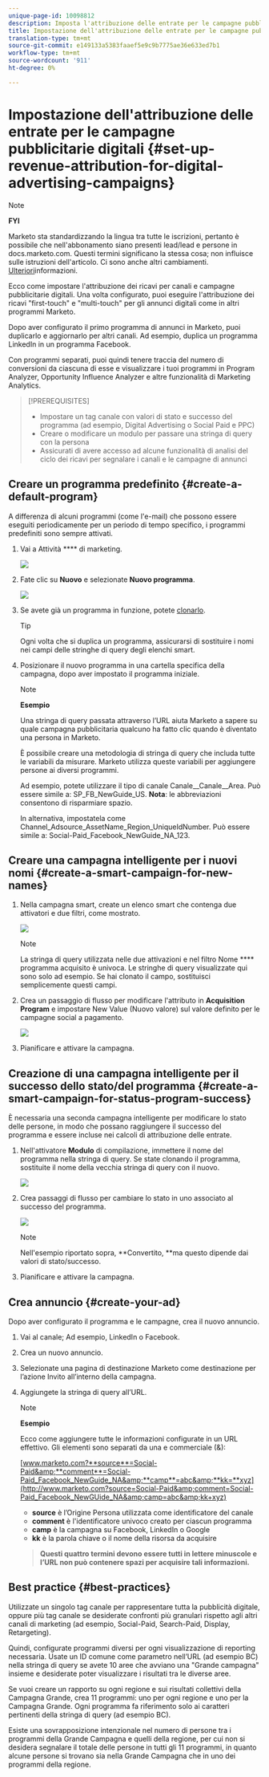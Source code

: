 ```yaml
---
unique-page-id: 10098812
description: Imposta l'attribuzione delle entrate per le campagne pubblicitarie digitali - Marketo Docs - Documentazione del prodotto
title: Impostazione dell'attribuzione delle entrate per le campagne pubblicitarie digitali
translation-type: tm+mt
source-git-commit: e149133a5383faaef5e9c9b7775ae36e633ed7b1
workflow-type: tm+mt
source-wordcount: '911'
ht-degree: 0%

---
```



# Impostazione dell&#39;attribuzione delle entrate per le campagne pubblicitarie digitali {#set-up-revenue-attribution-for-digital-advertising-campaigns}

>[!NOTE]
>
>**FYI**
>
>Marketo sta standardizzando la lingua tra tutte le iscrizioni, pertanto è possibile che nell&#39;abbonamento siano presenti lead/lead e persone in docs.marketo.com. Questi termini significano la stessa cosa; non influisce sulle istruzioni dell&#39;articolo. Ci sono anche altri cambiamenti. [Ulteriori](http://docs.marketo.com/display/DOCS/Updates+to+Marketo+Terminology)informazioni.

Ecco come impostare l&#39;attribuzione dei ricavi per canali e campagne pubblicitarie digitali. Una volta configurato, puoi eseguire l&#39;attribuzione dei ricavi &quot;first-touch&quot; e &quot;multi-touch&quot; per gli annunci digitali come in altri programmi Marketo.

Dopo aver configurato il primo programma di annunci in Marketo, puoi duplicarlo e aggiornarlo per altri canali. Ad esempio, duplica un programma LinkedIn in un programma Facebook.

Con programmi separati, puoi quindi tenere traccia del numero di conversioni da ciascuna di esse e visualizzare i tuoi programmi in Program Analyzer, Opportunity Influence Analyzer e altre funzionalità di Marketing Analytics.

>[!PREREQUISITES]
>
>* Impostare un tag canale con valori di stato e successo del programma (ad esempio, Digital Advertising o Social Paid e PPC)
>* Creare o modificare un modulo per passare una stringa di query con la persona
>* Assicurati di avere accesso ad alcune funzionalità di analisi del ciclo dei ricavi per segnalare i canali e le campagne di annunci

>



## Creare un programma predefinito {#create-a-default-program}

A differenza di alcuni programmi (come l&#39;e-mail) che possono essere eseguiti periodicamente per un periodo di tempo specifico, i programmi predefiniti sono sempre attivati.

1. Vai a Attività **** di marketing.

   ![](assets/login-marketing-activities-5.png)

1. Fate clic su **Nuovo** e selezionate **Nuovo programma**.

   ![](assets/image2016-3-14-15-52-0.png)

1. Se avete già un programma in funzione, potete [clonarlo](../../../../product-docs/core-marketo-concepts/programs/working-with-programs/clone-a-program.md).

   >[!TIP]
   >
   >Ogni volta che si duplica un programma, assicurarsi di sostituire i nomi nei campi delle stringhe di query degli elenchi smart.

1. Posizionare il nuovo programma in una cartella specifica della campagna, dopo aver impostato il programma iniziale.

   >[!NOTE]
   >
   >**Esempio**
   >
   >
   >Una stringa di query passata attraverso l’URL aiuta Marketo a sapere su quale campagna pubblicitaria qualcuno ha fatto clic quando è diventato una persona in Marketo.
   >
   >
   >È possibile creare una metodologia di stringa di query che includa tutte le variabili da misurare. Marketo utilizza queste variabili per aggiungere persone ai diversi programmi.
   >
   >
   >Ad esempio, potete utilizzare il tipo di canale Canale__Canale__Area. Può essere simile a: SP_FB_NewGuide_US. **Nota**: le abbreviazioni consentono di risparmiare spazio.
   >
   >
   >In alternativa, impostatela come Channel_Adsource_AssetName_Region_UniqueIdNumber. Può essere simile a: Social-Paid_Facebook_NewGuide_NA_123.

## Creare una campagna intelligente per i nuovi nomi {#create-a-smart-campaign-for-new-names}

1. Nella campagna smart, create un elenco smart che contenga due attivatori e due filtri, come mostrato.

   ![](assets/image2016-3-23-13-3a59-3a24.png)

   >[!NOTE]
   >
   >La stringa di query utilizzata nelle due attivazioni e nel filtro Nome **** programma acquisito è univoca. Le stringhe di query visualizzate qui sono solo ad esempio. Se hai clonato il campo, sostituisci semplicemente questi campi.

1. Crea un passaggio di flusso per modificare l&#39;attributo in **Acquisition Program** e impostare New Value (Nuovo valore) sul valore definito per le campagne social a pagamento.

   ![](assets/image2016-3-14-14-3a58-3a6.png)

1. Pianificare e attivare la campagna.

## Creazione di una campagna intelligente per il successo dello stato/del programma {#create-a-smart-campaign-for-status-program-success}

È necessaria una seconda campagna intelligente per modificare lo stato delle persone, in modo che possano raggiungere il successo del programma e essere incluse nei calcoli di attribuzione delle entrate.

1. Nell&#39;attivatore **Modulo** di compilazione, immettere il nome del programma nella stringa di query. Se state clonando il programma, sostituite il nome della vecchia stringa di query con il nuovo.

   ![](assets/image2016-3-23-14-3a7-3a20.png)

1. Crea passaggi di flusso per cambiare lo stato in uno associato al successo del programma.

   ![](assets/image2016-3-14-15-3a9-3a29.png)

   >[!NOTE]
   >
   >Nell&#39;esempio riportato sopra, **Convertito, **ma questo dipende dai valori di stato/successo.

1. Pianificare e attivare la campagna.

## Crea annuncio {#create-your-ad}

Dopo aver configurato il programma e le campagne, crea il nuovo annuncio.

1. Vai al canale; Ad esempio, LinkedIn o Facebook.
1. Crea un nuovo annuncio.
1. Selezionate una pagina di destinazione Marketo come destinazione per l’azione Invito all’interno della campagna.
1. Aggiungete la stringa di query all’URL.

   >[!NOTE]
   >
   >**Esempio**
   >
   >
   >Ecco come aggiungere tutte le informazioni configurate in un URL effettivo. Gli elementi sono separati da una e commerciale (&amp;):
   >
   >
   >[www.marketo.com?**source**=Social-Paid&amp;**comment**=Social-Paid_Facebook_NewGuide_NA&amp;**camp**=abc&amp;**kk=**xyz](http://www.marketo.com?source=Social-Paid&amp;comment=Social-Paid_Facebook_NewGUide_NA&amp;camp=abc&amp;kk+xyz)
   >
   >    
   >    
   >    * **source** è l’Origine Persona utilizzata come identificatore del canale
   >    * **comment** è l&#39;identificatore univoco creato per ciascun programma
   >    * **camp** è la campagna su Facebook, LinkedIn o Google
   >    * **kk** è la parola chiave o il nome della risorsa da acquisire

   >    
   >    
   >**Questi quattro termini devono essere tutti in lettere minuscole e l’URL non può contenere spazi per acquisire tali informazioni.**

## Best practice {#best-practices}

Utilizzate un singolo tag canale per rappresentare tutta la pubblicità digitale, oppure più tag canale se desiderate confronti più granulari rispetto agli altri canali di marketing (ad esempio, Social-Paid, Search-Paid, Display, Retargeting).

Quindi, configurate programmi diversi per ogni visualizzazione di reporting necessaria. Usate un ID comune come parametro nell’URL (ad esempio BC) nella stringa di query se avete 10 aree che avviano una &quot;Grande campagna&quot; insieme e desiderate poter visualizzare i risultati tra le diverse aree.

Se vuoi creare un rapporto su ogni regione e sui risultati collettivi della Campagna Grande, crea 11 programmi: uno per ogni regione e uno per la Campagna Grande. Ogni programma fa riferimento solo ai caratteri pertinenti della stringa di query (ad esempio BC).

Esiste una sovrapposizione intenzionale nel numero di persone tra i programmi della Grande Campagna e quelli della regione, per cui non si desidera segnalare il totale delle persone in tutti gli 11 programmi, in quanto alcune persone si trovano sia nella Grande Campagna che in uno dei programmi della regione.
